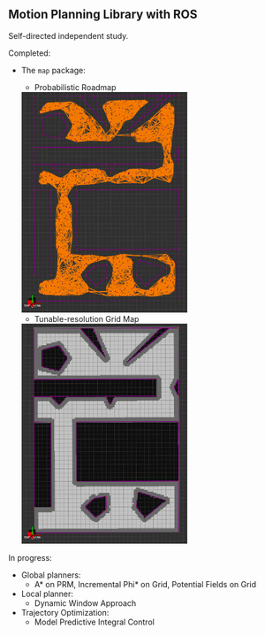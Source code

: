 ## Motion Planning Library with ROS

Self-directed independent study.

Completed:

* The `map` package:
	- Probabilistic Roadmap

	<img src="map/media/prm.png" alt="PRM" width="300"/>

	- Tunable-resolution Grid Map

	<img src="map/media/grid.png" alt="GRID" width="300"/>

In progress:

* Global planners:
	- A* on PRM, Incremental Phi* on Grid, Potential Fields on Grid
* Local planner:
	- Dynamic Window Approach
* Trajectory Optimization:
	- Model Predictive Integral Control

